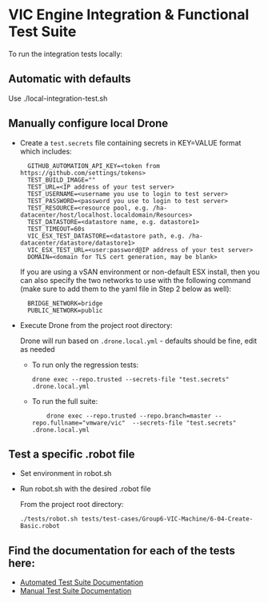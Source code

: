 # VIC Engine Integration & Functional Test Suite

To run the integration tests locally:

## Automatic with defaults

Use ./local-integration-test.sh

## Manually configure local Drone

* Create a `test.secrets` file containing secrets in KEY=VALUE format which includes:

  ```
    GITHUB_AUTOMATION_API_KEY=<token from https://github.com/settings/tokens>
    TEST_BUILD_IMAGE=""
    TEST_URL=<IP address of your test server>
    TEST_USERNAME=<username you use to login to test server>
    TEST_PASSWORD=<password you use to login to test server>
    TEST_RESOURCE=<resource pool, e.g. /ha-datacenter/host/localhost.localdomain/Resources>
    TEST_DATASTORE=<datastore name, e.g. datastore1>
    TEST_TIMEOUT=60s
    VIC_ESX_TEST_DATASTORE=<datastore path, e.g. /ha-datacenter/datastore/datastore1>
    VIC_ESX_TEST_URL=<user:password@IP address of your test server>
    DOMAIN=<domain for TLS cert generation, may be blank>
  ```

  If you are using a vSAN environment or non-default ESX install, then you can also specify the two networks to use with the following command (make sure to add them to the yaml file in Step 2 below as well):

  ```
    BRIDGE_NETWORK=bridge
    PUBLIC_NETWORK=public
  ```

* Execute Drone from the project root directory:

  Drone will run based on `.drone.local.yml` - defaults should be fine, edit as needed

  *  To run only the regression tests:
     ```
     drone exec --repo.trusted --secrets-file "test.secrets"  .drone.local.yml
     ```

  * To run the full suite:
     ```
		 drone exec --repo.trusted --repo.branch=master --repo.fullname="vmware/vic"  --secrets-file "test.secrets"  .drone.local.yml
     ```

## Test a specific .robot file

* Set environment in robot.sh
* Run robot.sh with the desired .robot file

  From the project root directory:
  ```
  ./tests/robot.sh tests/test-cases/Group6-VIC-Machine/6-04-Create-Basic.robot
  ```

## Find the documentation for each of the tests here:

* [Automated Test Suite Documentation](test-cases/TestGroups.md)
* [Manual Test Suite Documentation](manual-test-cases/TestGroups.md)
